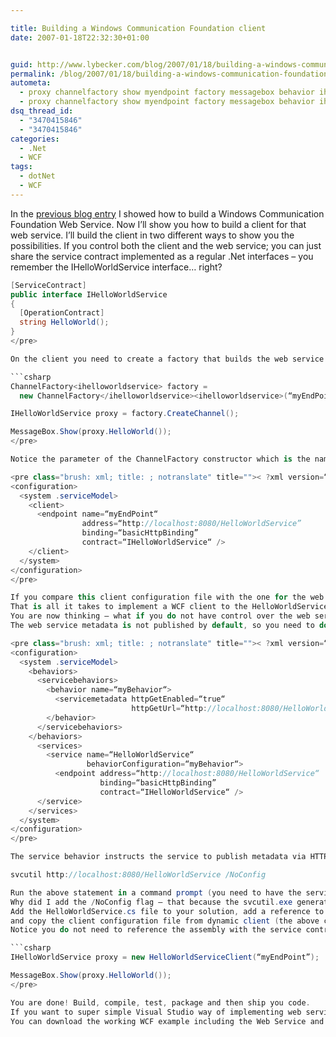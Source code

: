 ```yaml
---

title: Building a Windows Communication Foundation client
date: 2007-01-18T22:32:30+01:00


guid: http://www.lybecker.com/blog/2007/01/18/building-a-windows-communication-foundation-client/
permalink: /blog/2007/01/18/building-a-windows-communication-foundation-client/
autometa:
  - proxy channelfactory show myendpoint factory messagebox behavior ihelloworldservice
  - proxy channelfactory show myendpoint factory messagebox behavior ihelloworldservice
dsq_thread_id:
  - "3470415846"
  - "3470415846"
categories:
  - .Net
  - WCF
tags:
  - dotNet
  - WCF
---
```

In the [previous blog entry](http://www.lybecker.com/blog/2007/01/15/a-simple-windows-communication-foundation-web-service/) I showed how to build a Windows Communication Foundation Web Service.
Now I’ll show you how to build a client for that web service. I’ll build the client in two different ways to show you the possibilities.
If you control both the client and the web service; you can just share the service contract implemented as a regular .Net interfaces – you remember the IHelloWorldService interface… right?

```csharp
[ServiceContract]
public interface IHelloWorldService
{
  [OperationContract]
  string HelloWorld();
}
</pre>

On the client you need to create a factory that builds the web service proxy for you, so you can utilize the operation. You do that with the ChannelFactory<> from the System.ServiceModel.dll.

```csharp
ChannelFactory<ihelloworldservice> factory =
  new ChannelFactory</ihelloworldservice><ihelloworldservice>(“myEndPoint”);

IHelloWorldService proxy = factory.CreateChannel();

MessageBox.Show(proxy.HelloWorld());
</pre>

Notice the parameter of the ChannelFactory constructor which is the name of the endpoint configuration. The client endpoint configuration is very similar to the web service configuration and is made of ABC (Address, Binding and Contract).

<pre class="brush: xml; title: ; notranslate" title="">< ?xml version=“1.0“ encoding=“utf-8“ ?>
<configuration>
  <system .serviceModel>
    <client>
      <endpoint name=“myEndPoint“
                address=“http://localhost:8080/HelloWorldService”
                binding=“basicHttpBinding”
                contract=“IHelloWorldService“ />
    </client>
  </system>
</configuration>
</pre>

If you compare this client configuration file with the one for the web service, you will see that they are almost identical.
That is all it takes to implement a WCF client to the HelloWorldService.
You are now thinking – what if you do not have control over the web service or the web service is implemented in another programming language like Java? Then you do not have a service contract implemented as a .Net interface. That is where WSDL comes into the picture.
The web service metadata is not published by default, so you need to do a little server configuration. Don’t worry – it is simple. You just have to change the behavior of the service by defining a behavior and map the service to that behavior.

<pre class="brush: xml; title: ; notranslate" title="">< ?xml version=“1.0“ encoding=“utf-8“ ?>
<configuration>
  <system .serviceModel>
    <behaviors>
      <servicebehaviors>
        <behavior name=“myBehavior“>
          <servicemetadata httpGetEnabled=“true“
                           httpGetUrl=“http://localhost:8080/HelloWorldService“ />
        </behavior>
      </servicebehaviors>
    </behaviors>
      <services>
        <service name=“HelloWorldService“
                 behaviorConfiguration=“myBehavior“>
          <endpoint address=“http://localhost:8080/HelloWorldService“
                    binding=“basicHttpBinding”
                    contract=“IHelloWorldService“ />
      </service>
    </services>
  </system>
</configuration>
</pre>

The service behavior instructs the service to publish metadata via HTTP by a certain address. Now everybody can retrieve the WDSL file and implement you web service. That can be done with the ServiceModel Metadata Utility (svcutil.exe). This tool automatically implements a .Net proxy class for the web service.

svcutil http://localhost:8080/HelloWorldService /NoConfig

Run the above statement in a command prompt (you need to have the service running) and the tool generates a .Net file called HelloWorldService.cs. This file contains a proxy implementation of the web service enabling you to call the web service without doing any IO programming.
Why did I add the /NoConfig flag – that because the svcutil.exe generates a very verbose client configuration file. The auto generated client configuration file works, but essentially it is the same client configuration file used with the dynamic client.
Add the HelloWorldService.cs file to your solution, add a reference to the System.ServiceModel.dll
and copy the client configuration file from dynamic client (the above client configuration).
Notice you do not need to reference the assembly with the service contract IHelloWorldService.

```csharp
IHelloWorldService proxy = new HelloWorldServiceClient(“myEndPoint”);

MessageBox.Show(proxy.HelloWorld());
</pre>

You are done! Build, compile, test, package and then ship you code.
If you want to super simple Visual Studio way of implementing web services – Add Web Reference kind of functionality, you can install Visual Studio Extensions for .Net 3.0 Framework. Then you get an Add Service Reference (similar to Add Web Reference), but all it does is call the svcutil.exe. The extension also includes a GUI configuration editor, which makes you life a lot easier if you are not a XML fetishist.
You can download the working WCF example including the Web Service and the two client implementations here: [Hello World WCF with clients](http://www.lybecker.com/blog/wp-content/uploads/helloworldwcfwithclients.zip)</ihelloworldservice>
